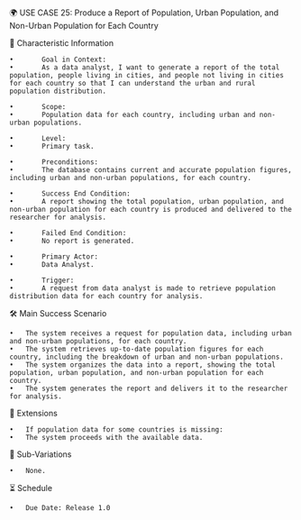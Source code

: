 🌍 USE CASE 25: Produce a Report of Population, Urban Population, and Non-Urban Population for Each Country

📌 Characteristic Information

	•       Goal in Context:
	•       As a data analyst, I want to generate a report of the total population, people living in cities, and people not living in cities for each country so that I can understand the urban and rural population distribution.
	
    •       Scope:
	•       Population data for each country, including urban and non-urban populations.
	
    •       Level:
	•       Primary task.
	
    •       Preconditions:
	•       The database contains current and accurate population figures, including urban and non-urban populations, for each country.
	
    •       Success End Condition:
	•       A report showing the total population, urban population, and non-urban population for each country is produced and delivered to the researcher for analysis.
	
    •       Failed End Condition:
	•       No report is generated.
	
    •       Primary Actor:
	•       Data Analyst.
	
    •       Trigger:
	•       A request from data analyst is made to retrieve population distribution data for each country for analysis.

🛠 Main Success Scenario

	•	The system receives a request for population data, including urban and non-urban populations, for each country.
	•	The system retrieves up-to-date population figures for each country, including the breakdown of urban and non-urban populations.
	•	The system organizes the data into a report, showing the total population, urban population, and non-urban population for each country.
	•	The system generates the report and delivers it to the researcher for analysis.

🚨 Extensions

	•	If population data for some countries is missing:
	•	The system proceeds with the available data.

🔀 Sub-Variations

	•	None.

⏳ Schedule

	•	Due Date: Release 1.0
